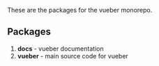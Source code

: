 <p>These are the packages for the vueber monorepo.</p>

## Packages

1. **docs** - vueber documentation
2. **vueber** - main source code for vueber
